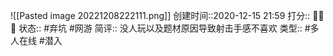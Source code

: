 ![[Pasted image 20221208222111.png]]
创建时间::2020-12-15 21:59
打分:: 💛💛💛
状态:: #弃坑 #网游 
简评:: 没人玩以及题材原因导致射击手感不喜欢
类型:: #多人在线 #潜入 